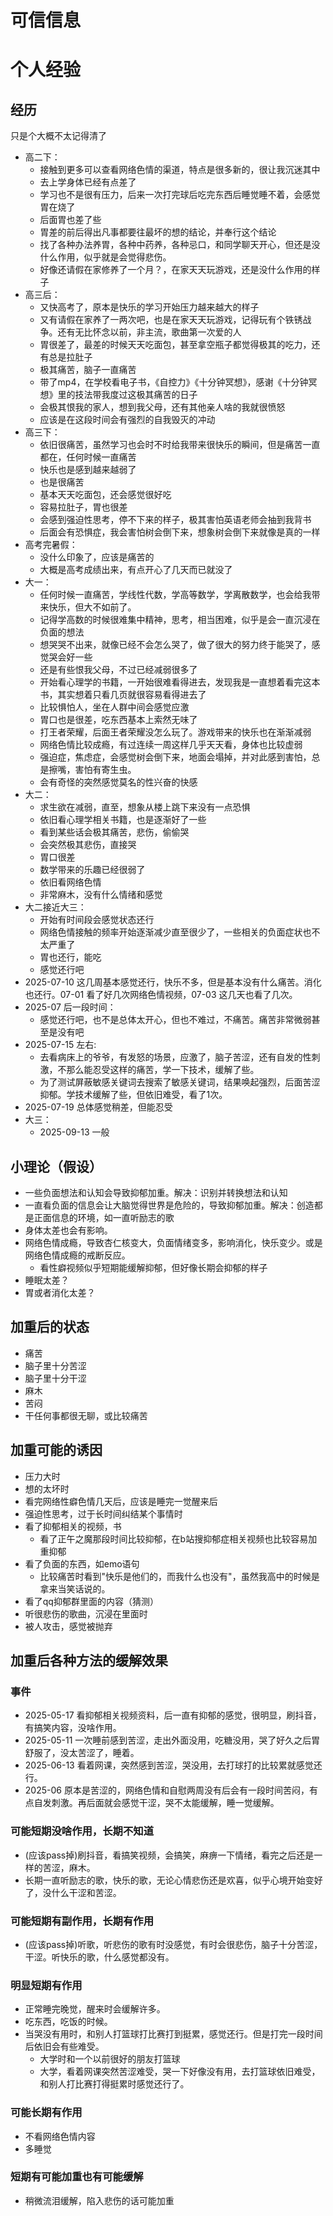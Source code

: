 # 可信信息

# 个人经验

## 经历
只是个大概不太记得清了
- 高二下：
    - 接触到更多可以查看网络色情的渠道，特点是很多新的，很让我沉迷其中
    - 去上学身体已经有点差了
    - 学习也不是很有压力，后来一次打完球后吃完东西后睡觉睡不着，会感觉胃在烧了
    - 后面胃也差了些
    - 胃差的前后得出凡事都要往最坏的想的结论，并奉行这个结论
    - 找了各种办法养胃，各种中药养，各种忌口，和同学聊天开心，但还是没什么作用，似乎就是会觉得悲伤。
    - 好像还请假在家修养了一个月？，在家天天玩游戏，还是没什么作用的样子
- 高三后：
    - 又快高考了，原本是快乐的学习开始压力越来越大的样子
    - 又有请假在家养了一两次吧，也是在家天天玩游戏，记得玩有个铁锈战争。还有无比怀念以前，非主流，歌曲第一次爱的人
    - 胃很差了，最差的时候天天吃面包，甚至拿空瓶子都觉得极其的吃力，还有总是拉肚子
    - 极其痛苦，脑子一直痛苦
    - 带了mp4，在学校看电子书，《自控力》《十分钟冥想》，感谢《十分钟冥想》里的技法带我度过这极其痛苦的日子
    - 会极其恨我的家人，想到我父母，还有其他亲人啥的我就很愤怒
    - 应该是在这段时间会有强烈的自我毁灭的冲动
- 高三下：
    - 依旧很痛苦，虽然学习也会时不时给我带来很快乐的瞬间，但是痛苦一直都在，任何时候一直痛苦
    - 快乐也是感到越来越弱了
    - 也是很痛苦
    - 基本天天吃面包，还会感觉很好吃
    - 容易拉肚子，胃也很差
    - 会感到强迫性思考，停不下来的样子，极其害怕英语老师会抽到我背书
    - 后面会有恐惧症，我会害怕树会倒下来，想象树会倒下来就像是真的一样
- 高考完暑假：
    - 没什么印象了，应该是痛苦的
    - 大概是高考成绩出来，有点开心了几天而已就没了
- 大一：
    - 任何时候一直痛苦，学线性代数，学高等数学，学离散数学，也会给我带来快乐，但大不如前了。
    - 记得学高数的时候很难集中精神，思考，相当困难，似乎是会一直沉浸在负面的想法
    - 想哭哭不出来，就像已经不会怎么哭了，做了很大的努力终于能哭了，感觉哭会好一些
    - 还是有些恨我父母，不过已经减弱很多了
    - 开始看心理学的书籍，一开始很难看得进去，发现我是一直想着看完这本书，其实想着只看几页就很容易看得进去了
    - 比较惧怕人，坐在人群中间会感觉应激
    - 胃口也是很差，吃东西基本上索然无味了
    - 打王者荣耀，后面王者荣耀没怎么玩了。游戏带来的快乐也在渐渐减弱
    - 网络色情比较成瘾，有过连续一周这样几乎天天看，身体也比较虚弱
    - 强迫症，焦虑症，会感觉树会倒下来，地面会塌掉，并对此感到害怕，总是擦嘴，害怕有寄生虫。
    - 会有奇怪的突然感觉莫名的性兴奋的快感
- 大二：
    - 求生欲在减弱，直至，想象从楼上跳下来没有一点恐惧
    - 依旧看心理学相关书籍，也是逐渐好了一些
    - 看到某些话会极其痛苦，悲伤，偷偷哭
    - 会突然极其悲伤，直接哭
    - 胃口很差
    - 数学带来的乐趣已经很弱了
    - 依旧看网络色情
    - 非常麻木，没有什么情绪和感觉
- 大二接近大三：
    - 开始有时间段会感觉状态还行
    - 网络色情接触的频率开始逐渐减少直至很少了，一些相关的负面症状也不太严重了
    - 胃也还行，能吃
    - 感觉还行吧
- 2025-07-10 这几周基本感觉还行，快乐不多，但是基本没有什么痛苦。消化也还行。07-01 看了好几次网络色情视频，07-03 这几天也看了几次。
- 2025-07 后一段时间：
    - 感觉还行吧，也不是总体太开心，但也不难过，不痛苦。痛苦非常微弱甚至是没有吧
- 2025-07-15 左右:
    - 去看病床上的爷爷，有发怒的场景，应激了，脑子苦涩，还有自发的性刺激，不那么能忍受这样的痛苦，学一下技术，缓解了些。
    - 为了测试屏蔽敏感关键词去搜索了敏感关键词，结果唤起强烈，后面苦涩抑郁。学技术缓解了些，但依旧难受，看了1次。
- 2025-07-19 总体感觉稍差，但能忍受
- 大三：
    - 2025-09-13 一般

## 小理论（假设）

- 一些负面想法和认知会导致抑郁加重。解决：识别并转换想法和认知
- 一直看负面的信息会让大脑觉得世界是危险的，导致抑郁加重。解决：创造都是正面信息的环境，如一直听励志的歌
- 身体太差也会有影响。
- 网络色情成瘾，导致杏仁核变大，负面情绪变多，影响消化，快乐变少。或是网络色情成瘾的戒断反应。
    - 看性癖视频似乎短期能缓解抑郁，但好像长期会抑郁的样子
- 睡眠太差？
- 胃或者消化太差？

## 加重后的状态
- 痛苦
- 脑子里十分苦涩
- 脑子里十分干涩
- 麻木
- 苦闷
- 干任何事都很无聊，或比较痛苦

## 加重可能的诱因
- 压力大时
- 想的太坏时
- 看完网络性癖色情几天后，应该是睡完一觉醒来后
- 强迫性思考，过于长时间纠结某个事情时
- 看了抑郁相关的视频，书
    - 看了正午之魔那段时间比较抑郁，在b站搜抑郁症相关视频也比较容易加重抑郁
- 看了负面的东西，如emo语句
    - 比较痛苦时看到"快乐是他们的，而我什么也没有"，虽然我高中的时候是拿来当笑话说的。
- 看了qq抑郁群里面的内容（猜测）
- 听很悲伤的歌曲，沉浸在里面时
- 被人攻击，感觉被抛弃

## 加重后各种方法的缓解效果
### 事件
- 2025-05-17 看抑郁相关视频资料，后一直有抑郁的感觉，很明显，刷抖音，有搞笑内容，没啥作用。
- 2025-05-11 一次睡前感到苦涩，走出外面没用，吃糖没用，哭了好久之后胃舒服了，没太苦涩了，睡着。
- 2025-06-13 看着网课，突然感到苦涩，哭没用，去打球打的比较累就感觉还行。
- 2025-06 原本是苦涩的，网络色情和自慰两周没有后会有一段时间苦闷，有点自发刺激。再后面就会感觉干涩，哭不太能缓解，睡一觉缓解。
### 可能短期没啥作用，长期不知道
- (应该pass掉)刷抖音，看搞笑视频，会搞笑，麻痹一下情绪，看完之后还是一样的苦涩，麻木。
- 长期一直听励志的歌，快乐的歌，无论心情悲伤还是欢喜，似乎心境开始变好了，没什么干涩和苦涩。
### 可能短期有副作用，长期有作用
- (应该pass掉)听歌，听悲伤的歌有时没感觉，有时会很悲伤，脑子十分苦涩，干涩。听快乐的歌，什么感觉都没有。
### 明显短期有作用
- 正常睡完晚觉，醒来时会缓解许多。
- 吃东西，吃饭的时候。
- 当哭没有用时，和别人打篮球打比赛打到挺累，感觉还行。但是打完一段时间后依旧会有些难受。
    - 大学时和一个以前很好的朋友打篮球
    - 大学，看着网课突然苦涩难受，哭一下好像没有用，去打篮球依旧难受，和别人打比赛打得挺累时感觉还行了。
### 可能长期有作用
- 不看网络色情内容
- 多睡觉
### 短期有可能加重也有可能缓解
- 稍微流泪缓解，陷入悲伤的话可能加重
